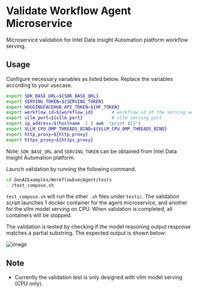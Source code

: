 # Validate Workflow Agent Microservice

Microservice validation for Intel Data Insight Automation platform workflow serving.

## Usage

Configure necessary variables as listed below. Replace the variables according to your usecase.

```sh
export SDK_BASE_URL=${SDK_BASE_URL}
export SERVING_TOKEN=${SERVING_TOKEN}
export HUGGINGFACEHUB_API_TOKEN=${HF_TOKEN}
export workflow_id=${workflow_id}       # workflow_id of the serving workflow
export vllm_port=${vllm_port}           # vllm serving port
export ip_address=$(hostname -I | awk '{print $1}')
export VLLM_CPU_OMP_THREADS_BIND=${VLLM_CPU_OMP_THREADS_BIND}
export http_proxy=${http_proxy}
export https_proxy=${https_proxy}
```

Note: `SDK_BASE_URL` and `SERVING_TOKEN` can be obtained from Intel Data Insight Automation platform.

Launch validation by running the following command.

```sh
cd GenAIExamples/WorkflowExecAgent/tests
. /test_compose.sh
```

`test_compose.sh` will run the other `.sh` files under `tests/`. The validation script launches 1 docker container for the agent microservice, and another for the vllm model serving on CPU. When validation is completed, all containers will be stopped.

The validation is tested by checking if the model reasoning output response matches a partial substring. The expected output is shown below:

![image](https://github.com/user-attachments/assets/88081bc8-7b73-470d-970e-92e0fe5f96ec)

## Note

- Currently the validation test is only designed with vllm model serving (CPU only).
